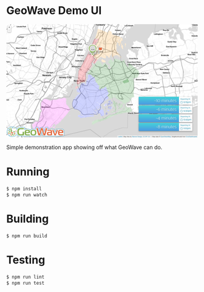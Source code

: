 # GeoWave Demo UI

![screenshot](screenshot.png)

Simple demonstration app showing off what GeoWave can do.


# Running

```
$ npm install
$ npm run watch
```

# Building

```
$ npm run build
```

# Testing

```
$ npm run lint
$ npm run test
```
